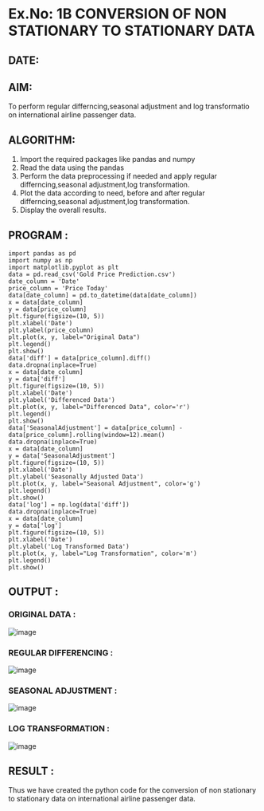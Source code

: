 # Ex.No: 1B CONVERSION OF NON STATIONARY TO STATIONARY DATA
## DATE: 

## AIM:
To perform regular differncing,seasonal adjustment and log transformatio on international airline passenger data.

## ALGORITHM:
1. Import the required packages like pandas and numpy
2. Read the data using the pandas
3. Perform the data preprocessing if needed and apply regular differncing,seasonal adjustment,log transformation.
4. Plot the data according to need, before and after regular differncing,seasonal adjustment,log transformation.
5. Display the overall results.
   
## PROGRAM :

```
import pandas as pd
import numpy as np
import matplotlib.pyplot as plt
data = pd.read_csv('Gold Price Prediction.csv')
date_column = 'Date'
price_column = 'Price Today'
data[date_column] = pd.to_datetime(data[date_column])
x = data[date_column]
y = data[price_column]
plt.figure(figsize=(10, 5))
plt.xlabel('Date')
plt.ylabel(price_column)
plt.plot(x, y, label="Original Data")
plt.legend()
plt.show()
data['diff'] = data[price_column].diff()
data.dropna(inplace=True)
x = data[date_column]
y = data['diff']
plt.figure(figsize=(10, 5))
plt.xlabel('Date')
plt.ylabel('Differenced Data')
plt.plot(x, y, label="Differenced Data", color='r')
plt.legend()
plt.show()
data['SeasonalAdjustment'] = data[price_column] - data[price_column].rolling(window=12).mean()
data.dropna(inplace=True)
x = data[date_column]
y = data['SeasonalAdjustment']
plt.figure(figsize=(10, 5))
plt.xlabel('Date')
plt.ylabel('Seasonally Adjusted Data')
plt.plot(x, y, label="Seasonal Adjustment", color='g')
plt.legend()
plt.show()
data['log'] = np.log(data['diff'])
data.dropna(inplace=True)
x = data[date_column]
y = data['log']
plt.figure(figsize=(10, 5))
plt.xlabel('Date')
plt.ylabel('Log Transformed Data')
plt.plot(x, y, label="Log Transformation", color='m')
plt.legend()
plt.show()
```
## OUTPUT :

### ORIGINAL DATA :
![image](https://github.com/user-attachments/assets/56b5f421-3d4b-4026-8df8-f845a0d71e9b)

### REGULAR DIFFERENCING :
![image](https://github.com/user-attachments/assets/99fbf035-f484-4915-937f-fece89e89e36)

### SEASONAL ADJUSTMENT :
![image](https://github.com/user-attachments/assets/8ac4d8fe-282d-4191-953f-8c8d19a13678)

### LOG TRANSFORMATION :
![image](https://github.com/user-attachments/assets/c61c4364-c65a-4109-94a9-7f89dbb38993)

 
## RESULT :
Thus we have created the python code for the conversion of non stationary to stationary data on international airline passenger
data.
